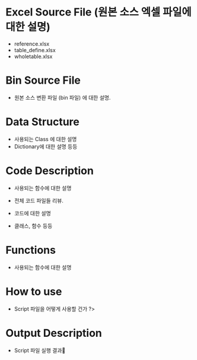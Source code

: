 #  Excel Source File (원본 소스  엑셀 파일에 대한 설명)
- reference.xlsx
- table_define.xlsx
- wholetable.xlsx

#  Bin  Source File
- 원본 소스 변환 파일 (bin 파일) 에 대한 설명. 

# Data Structure 
- 사용되는 Class 에 대한 설명
- Dictionary에 대한 설명 등등



# Code Description 
- 사용되는 함수에 대한 설명

- 전체 코드 파일들 리뷰. 
- 코드에 대한 설명
- 클래스, 함수 등등

# Functions
- 사용되는 함수에 대한 설명
 
# How to use
- Script 파일을 어떻게 사용할 건가 ?>
 
 
# Output Description 
- Script 파일 실행 결과











